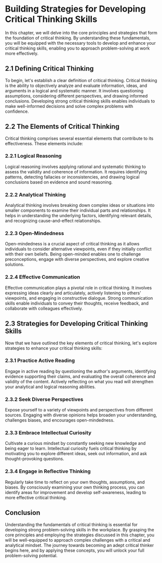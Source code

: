 Building Strategies for Developing Critical Thinking Skills
===========================================================================================================================

In this chapter, we will delve into the core principles and strategies that form the foundation of critical thinking. By understanding these fundamentals, you will be equipped with the necessary tools to develop and enhance your critical thinking skills, enabling you to approach problem-solving at work more effectively.

2.1 Defining Critical Thinking
------------------------------

To begin, let's establish a clear definition of critical thinking. Critical thinking is the ability to objectively analyze and evaluate information, ideas, and arguments in a logical and systematic manner. It involves questioning assumptions, considering different perspectives, and drawing informed conclusions. Developing strong critical thinking skills enables individuals to make well-informed decisions and solve complex problems with confidence.

2.2 The Elements of Critical Thinking
-------------------------------------

Critical thinking comprises several essential elements that contribute to its effectiveness. These elements include:

### 2.2.1 Logical Reasoning

Logical reasoning involves applying rational and systematic thinking to assess the validity and coherence of information. It requires identifying patterns, detecting fallacies or inconsistencies, and drawing logical conclusions based on evidence and sound reasoning.

### 2.2.2 Analytical Thinking

Analytical thinking involves breaking down complex ideas or situations into smaller components to examine their individual parts and relationships. It helps in understanding the underlying factors, identifying relevant details, and recognizing cause-and-effect relationships.

### 2.2.3 Open-Mindedness

Open-mindedness is a crucial aspect of critical thinking as it allows individuals to consider alternative viewpoints, even if they initially conflict with their own beliefs. Being open-minded enables one to challenge preconceptions, engage with diverse perspectives, and explore creative solutions.

### 2.2.4 Effective Communication

Effective communication plays a pivotal role in critical thinking. It involves expressing ideas clearly and articulately, actively listening to others' viewpoints, and engaging in constructive dialogue. Strong communication skills enable individuals to convey their thoughts, receive feedback, and collaborate with colleagues effectively.

2.3 Strategies for Developing Critical Thinking Skills
------------------------------------------------------

Now that we have outlined the key elements of critical thinking, let's explore strategies to enhance your critical thinking skills:

### 2.3.1 Practice Active Reading

Engage in active reading by questioning the author's arguments, identifying evidence supporting their claims, and evaluating the overall coherence and validity of the content. Actively reflecting on what you read will strengthen your analytical and logical reasoning abilities.

### 2.3.2 Seek Diverse Perspectives

Expose yourself to a variety of viewpoints and perspectives from different sources. Engaging with diverse opinions helps broaden your understanding, challenges biases, and encourages open-mindedness.

### 2.3.3 Embrace Intellectual Curiosity

Cultivate a curious mindset by constantly seeking new knowledge and being eager to learn. Intellectual curiosity fuels critical thinking by motivating you to explore different ideas, seek out information, and ask thought-provoking questions.

### 2.3.4 Engage in Reflective Thinking

Regularly take time to reflect on your own thoughts, assumptions, and biases. By consciously examining your own thinking process, you can identify areas for improvement and develop self-awareness, leading to more effective critical thinking.

Conclusion
----------

Understanding the fundamentals of critical thinking is essential for developing strong problem-solving skills in the workplace. By grasping the core principles and employing the strategies discussed in this chapter, you will be well-equipped to approach complex challenges with a critical and analytical mindset. The journey towards becoming an adept critical thinker begins here, and by applying these concepts, you will unlock your full problem-solving potential.
